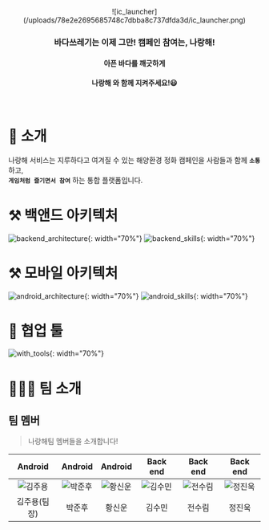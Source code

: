 <div align = "center">
<p align="center">![ic_launcher](/uploads/78e2e2695685748c7dbba8c737dfda3d/ic_launcher.png)</p>
<h3>바다쓰레기는 이제 그만! 캠페인 참여는, 나랑해!</h3>

<h4>아픈 바다를 깨긋하게</h4>

<h4>나랑해 와 함께 지켜주세요!😃</h4> <br>

</div>

# 🔎 소개
나랑해 서비스는 지루하다고 여겨질 수 있는 해양환경 정화 캠페인을
사람들과 함께 __`소통`__ 하고,   
__`게임처럼 즐기면서 참여`__ 하는 통합 플랫폼입니다.

# ⚒ 백앤드 아키텍처
![backend_architecture](/uploads/fdeda5789fed2fb7749dab893a90553a/backend_architecture.png){: width="70%"}
![backend_skills](/uploads/b4b1da91831aba37f2c53af68dde0df4/backend_skills.png){: width="70%"}

# ⚒ 모바일 아키텍처
![android_architecture](/uploads/d56eefea4cba37f70372706b86c60afe/android_architecture.png){: width="70%"}
![android_skills](/uploads/08f90babd7a959f9db5d13acdfe7e090/android_skills.png){: width="70%"}

# 🫡 협업 툴
![with_tools](/uploads/580583a0d12738eefff2d938e9959240/with_tools.png){: width="70%"}


# 👨‍👩‍👧 팀 소개
## 팀 멤버

> 나랑해팀 멤버들을 소개합니다!

|Android|Android|Android|Back end|Back end|Back end|
| :-: | :-: | :-: | :-: | :-: | :-: |
| ![김주용](/uploads/3a8c6bed088bff9f6ba53d641a5fe994/김주용.png) | ![박준후](/uploads/162b65523374ade6f12b69dcfcc8fa6c/박준후.png) | ![황신운](/uploads/7291266a035a0efa783a13cfc87af3f5/황신운.png) | ![김수민](/uploads/972f2b0e5cd0908693728bbe0e127b19/김수민.png) | ![전수림](/uploads/4c48c5d87da097c8b9712a6ff471318e/전수림.png) | ![정진욱](/uploads/bf74f49b02cb42cf7534c1eebc6c91aa/정진욱.png)
|김주용(팀장)|박준후|황신운|김수민|전수림|정진욱
